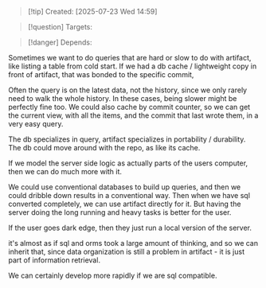 
>[!tip] Created: [2025-07-23 Wed 14:59]

>[!question] Targets: 

>[!danger] Depends: 

Sometimes we want to do queries that are hard or slow to do with artifact, like listing a table from cold start.  If we had a db cache / lightweight copy in front of artifact, that was bonded to the specific commit, 

Often the query is on the latest data, not the history, since we only rarely need to walk the whole history.  In these cases, being slower might be perfectly fine too.  We could also cache by commit counter, so we can get the current view, with all the items, and the commit that last wrote them, in a very easy query.

The db specializes in query, artifact specializes in portability / durability.
The db could move around with the repo, as like its cache.

If we model the server side logic as actually parts of the users computer, then we can do much more with it.

We could use conventional databases to build up queries, and then we could dribble down results in a conventional way.  Then when we have sql converted completely, we can use artifact directly for it.  But having the server doing the long running and heavy tasks is better for the user.

If the user goes dark edge, then they just run a local version of the server.

it's almost as if sql and orms took a large amount of thinking, and so we can inherit that, since data organization is still a problem in artifact - it is just part of information retrieval.

We can certainly develop more rapidly if we are sql compatible.